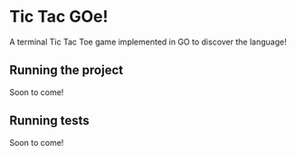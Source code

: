 # Tic Tac GOe!

A terminal Tic Tac Toe game implemented in GO to discover the language!

## Running the project

Soon to come!

## Running tests

Soon to come!
